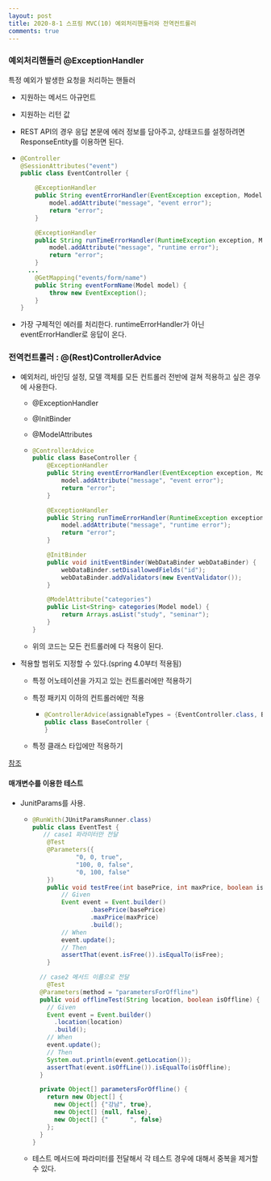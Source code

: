 ```yaml
---
layout: post
title: 2020-8-1 스프링 MVC(10) 예외처리핸들러와 전역컨트롤러
comments: true
---
```


### 예외처리핸들러 @ExceptionHandler

특정 예외가 발생한 요청을 처리하는 핸들러

- 지원하는 메서드 아규먼트

- 지원하는 리턴 값

- REST API의 경우 응답 본문에 에러 정보를 담아주고, 상태코드를 설정하려면 ResponseEntity를 이용하면 된다.

- ```java
  @Controller
  @SessionAttributes("event")
  public class EventController {

      @ExceptionHandler
      public String eventErrorHandler(EventException exception, Model model) {
          model.addAttribute("message", "event error");
          return "error";
      }

      @ExceptionHandler
      public String runTimeErrorHandler(RuntimeException exception, Model model) {
          model.addAttribute("message", "runtime error");
          return "error";
      }
  	...
      @GetMapping("events/form/name")
      public String eventFormName(Model model) {
          throw new EventException();
      }
  }
  ```

- 가장 구체적인 에러를 처리한다. runtimeErrorHandler가 아닌 eventErrorHandler로 응답이 온다.



### 전역컨트롤러 : @(Rest)ControllerAdvice

- 예외처리, 바인딩 설정, 모델 객체를 모든 컨트롤러 전반에 걸쳐 적용하고 싶은 경우에 사용한다.

  - @ExceptionHandler

  - @InitBinder

  - @ModelAttributes

  - ```java
    @ControllerAdvice
    public class BaseController {
        @ExceptionHandler
        public String eventErrorHandler(EventException exception, Model model) {
            model.addAttribute("message", "event error");
            return "error";
        }

        @ExceptionHandler
        public String runTimeErrorHandler(RuntimeException exception, Model model) {
            model.addAttribute("message", "runtime error");
            return "error";
        }

        @InitBinder
        public void initEventBinder(WebDataBinder webDataBinder) {
            webDataBinder.setDisallowedFields("id");
            webDataBinder.addValidators(new EventValidator());
        }

        @ModelAttribute("categories")
        public List<String> categories(Model model) {
            return Arrays.asList("study", "seminar");
        }
    }

    ```

  - 위의 코드는 모든 컨트롤러에 다 적용이 된다.

- 적용할 범위도 지정할 수 있다.(spring 4.0부터 적용됨)

  - 특정 어노테이션을 가지고 있는 컨트롤러에만 적용하기

  - 특정 패키지 이하의 컨트롤러에만 적용

    - ```java
      @ControllerAdvice(assignableTypes = {EventController.class, EventApi.class})
      public class BaseController {
      }
      ```

  - 특정 클래스 타입에만 적용하기

[참조](https://docs.spring.io/spring/docs/current/spring-framework-reference/web.html#mvc-ann-controller-advice)



#### 매개변수를 이용한 테스트

- JunitParams를 사용.

  - ```java
    @RunWith(JUnitParamsRunner.class)
    public class EventTest {
       // case1 파라미터만 전달
        @Test
        @Parameters({
                "0, 0, true",
                "100, 0, false",
                "0, 100, false"
        })
        public void testFree(int basePrice, int maxPrice, boolean isFree) {
            // Given
            Event event = Event.builder()
                    .basePrice(basePrice)
                    .maxPrice(maxPrice)
                    .build();
            // When
            event.update();
            // Then
            assertThat(event.isFree()).isEqualTo(isFree);
        }

      // case2 메서드 이름으로 전달
     	@Test
      @Parameters(method = "parametersForOffline")
      public void offlineTest(String location, boolean isOffline) {
        // Given
        Event event = Event.builder()
          .location(location)
          .build();
        // When
        event.update();
        // Then
        System.out.println(event.getLocation());
        assertThat(event.isOffLine()).isEqualTo(isOffline);
      }

      private Object[] parametersForOffline() {
        return new Object[] {
          new Object[] {"강남", true},
          new Object[] {null, false},
          new Object[] {"      ", false}
        };
      }
    }
    ```

  - 테스트 메서드에 파라미터를 전달해서 각 테스트 경우에 대해서 중복을 제거할 수 있다.
